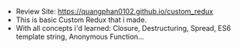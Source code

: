- Review Site: https://quangphan0102.github.io/custom_redux
- This is basic Custom Redux that i made.
- With all concepts i'd learned: Closure, Destructuring, Spread, ES6 template string, Anonymous Function...   
 
